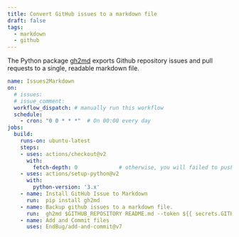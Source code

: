 ```yaml
---
title: Convert GitHub issues to a markdown file
draft: false
tags:
  - markdown
  - github
---
```

The Python package [gh2md](https://github.com/mattduck/gh2md) exports Github repository issues and pull requests to a single, readable markdown file.

```yaml title=".github/workflows/issues2md.yml"
name: Issues2Markdown
on:
  # issues:
  # issue_comment:
  workflow_dispatch: # manually run this workflow
  schedule:
    - cron: "0 0 * * *"  # On 00:00 every day
jobs:
  build:
    runs-on: ubuntu-latest
    steps:
    - uses: actions/checkout@v2
      with:
        fetch-depth: 0             # otherwise, you will failed to push refs to dest repo.
    - uses: actions/setup-python@v2
      with:
        python-version: '3.x'
    - name: Install GitHub Issue to Markdown
      run:  pip install gh2md
    - name: Backup github issues to a markdown file.
      run:  gh2md $GITHUB_REPOSITORY README.md --token ${{ secrets.GITHUB_TOKEN }}
    - name: Add and Commit files
      uses: EndBug/add-and-commit@v7
```
